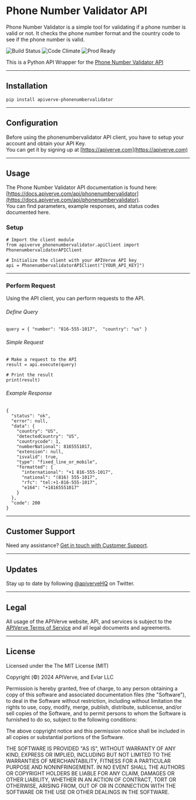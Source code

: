 Phone Number Validator API
============

Phone Number Validator is a simple tool for validating if a phone number is valid or not. It checks the phone number format and the country code to see if the phone number is valid.

![Build Status](https://img.shields.io/badge/build-passing-green)
![Code Climate](https://img.shields.io/badge/maintainability-B-purple)
![Prod Ready](https://img.shields.io/badge/production-ready-blue)

This is a Python API Wrapper for the [Phone Number Validator API](https://apiverve.com/marketplace/api/phonenumbervalidator)

---

## Installation
	pip install apiverve-phonenumbervalidator

---

## Configuration

Before using the phonenumbervalidator API client, you have to setup your account and obtain your API Key.  
You can get it by signing up at [https://apiverve.com](https://apiverve.com)

---

## Usage

The Phone Number Validator API documentation is found here: [https://docs.apiverve.com/api/phonenumbervalidator](https://docs.apiverve.com/api/phonenumbervalidator).  
You can find parameters, example responses, and status codes documented here.

### Setup

```
# Import the client module
from apiverve_phonenumbervalidator.apiClient import PhonenumbervalidatorAPIClient

# Initialize the client with your APIVerve API key
api = PhonenumbervalidatorAPIClient("[YOUR_API_KEY]")
```

---


### Perform Request
Using the API client, you can perform requests to the API.

###### Define Query

```
query = { "number": "816-555-1017",  "country": "us" }
```

###### Simple Request

```
# Make a request to the API
result = api.execute(query)

# Print the result
print(result)
```

###### Example Response

```
{
  "status": "ok",
  "error": null,
  "data": {
    "country": "US",
    "detectedCountry": "US",
    "countrycode": 1,
    "numberNational": 8165551017,
    "extension": null,
    "isvalid": true,
    "type": "fixed_line_or_mobile",
    "formatted": {
      "international": "+1 816-555-1017",
      "national": "(816) 555-1017",
      "rfc": "tel:+1-816-555-1017",
      "e164": "+18165551017"
    }
  },
  "code": 200
}
```

---

## Customer Support

Need any assistance? [Get in touch with Customer Support](https://apiverve.com/contact).

---

## Updates
Stay up to date by following [@apiverveHQ](https://twitter.com/apiverveHQ) on Twitter.

---

## Legal

All usage of the APIVerve website, API, and services is subject to the [APIVerve Terms of Service](https://apiverve.com/terms) and all legal documents and agreements.

---

## License
Licensed under the The MIT License (MIT)

Copyright (&copy;) 2024 APIVerve, and Evlar LLC

Permission is hereby granted, free of charge, to any person obtaining a copy of this software and associated documentation files (the "Software"), to deal in the Software without restriction, including without limitation the rights to use, copy, modify, merge, publish, distribute, sublicense, and/or sell copies of the Software, and to permit persons to whom the Software is furnished to do so, subject to the following conditions:

The above copyright notice and this permission notice shall be included in all copies or substantial portions of the Software.

THE SOFTWARE IS PROVIDED "AS IS", WITHOUT WARRANTY OF ANY KIND, EXPRESS OR IMPLIED, INCLUDING BUT NOT LIMITED TO THE WARRANTIES OF MERCHANTABILITY, FITNESS FOR A PARTICULAR PURPOSE AND NONINFRINGEMENT. IN NO EVENT SHALL THE AUTHORS OR COPYRIGHT HOLDERS BE LIABLE FOR ANY CLAIM, DAMAGES OR OTHER LIABILITY, WHETHER IN AN ACTION OF CONTRACT, TORT OR OTHERWISE, ARISING FROM, OUT OF OR IN CONNECTION WITH THE SOFTWARE OR THE USE OR OTHER DEALINGS IN THE SOFTWARE.